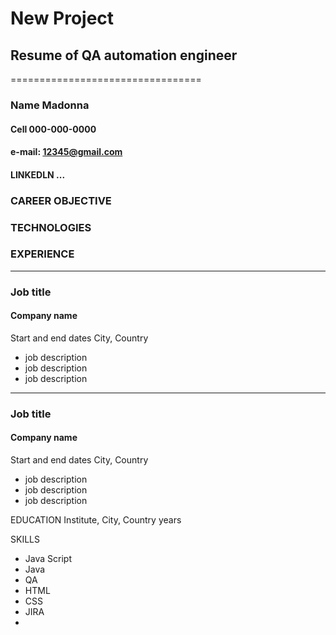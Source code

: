# New Project
## Resume of QA automation engineer
=================================
### Name Madonna
#### Cell 000-000-0000
#### e-mail: 12345@gmail.com
#### LINKEDLN ...

### CAREER OBJECTIVE

### TECHNOLOGIES

### EXPERIENCE
____________________________
### Job title
#### Company name
Start and end dates
City, Country
* job description
* job description
* job description
- - - -
### Job title
#### Company name
Start and end dates
City, Country
* job description
* job description
* job description

EDUCATION
Institute, City, Country
years

SKILLS
* Java Script
* Java
* QA
* HTML
* CSS
* JIRA
*



